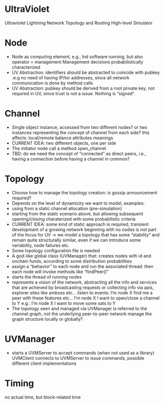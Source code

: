 # UltraViolet
Ultraviolet Lightning Network Topology and Routing  High-level Simulator



# Node
- Node as computing element, e.g., lnd software running, but also operator = management
Management decisions probabilistically characterized 
- UV Abstraction: identifiers should be abstracted to coincide with pubkey  .e.g no need of having IP/tor addresses, since all network communication is done by method calls
- UV Abstraction: pubkey should be derived from a root private key, not required in UV, since trust is not a issue. Nothing is “signed”.
# Channel
- Single object instance, accessed from two different nodes? or two instances representing the concept of channel from each side?
this affects: local/remote balance attributes meanings
- CURRENT IDEA: two different objects, one per side
- The initiator node call a method open_channel
- TBD: do we need the concept of “connected” as direct peers, i.e., having a connection before having a channel in common?


# Topology
- Choose how to manage the topology creation: is gossip announcement required?
- Depends on the level of dynamicity we want to model, examples:
- using from a static channel allocation (pre-simulation)
- starting from the static scenario above, but allowing subsequent opening/closing charaterized with some probabilistic criteria
- CURRENT IDEA: some kind of static approach is required, transient development of a growing network beginning with no nodes is not part of the focus for UV -> we model a topology that has some “stability” and remain quite structurally similar, even if we can introduce some variability, node failures etc.
- Some topology configuration file is needed
- A god-like global class (UVManager) that:
 creates nodes with id and onchain funds, according to some distribution probabilities
- assign a “behavior” to each node and run the associated thread: then each node will invoke methods like “findPeer()”
- starts the thread of running nodes
- represents a vision of the network, abstracting all the info and services that are achieved by broadcasting requests or collecting info via apis, explorer sites like amboss etc…
listen to events:
I’m node X find me a peer with these features etc…
I’m node X I want to open/close a channel to Y
 e.g.: I’m node X I want to move some sats to Y
- The topology seen and managed via UVManager is referred to the channel graph, not the underlying peer-to-peer network
manage the graph structure locally or globally?

# UVManager 
- starts a UVMServer to accept commands (when not used as a library)
UVMClient connects to UVMServer to issue commands, possible different client implementations
# Timing
no actual time, but block-related time
